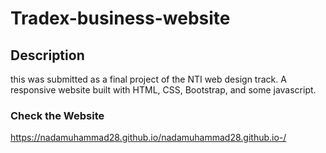 # Tradex-business-website
## Description
this was submitted as a final project of the NTI web design track. A responsive website built with HTML, CSS, Bootstrap, and some javascript.

### Check the Website
https://nadamuhammad28.github.io/nadamuhammad28.github.io-/
